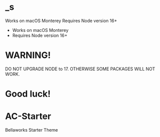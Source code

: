 
_s
===

Works on macOS Monterey
Requires Node version 16+

* Works on macOS Monterey
* Requires Node version 16+

WARNING!
=======
DO NOT UPGRADE NODE to 17. OTHERWISE SOME PACKAGES WILL NOT WORK.


Good luck!
=======
# AC-Starter
Bellaworks Starter Theme

